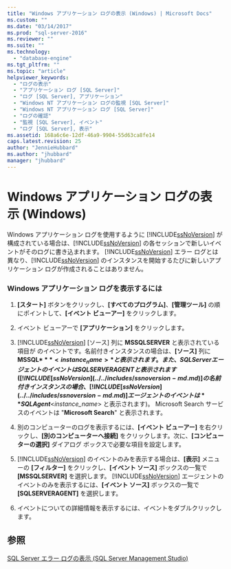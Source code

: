 ```yaml
---
title: "Windows アプリケーション ログの表示 (Windows) | Microsoft Docs"
ms.custom: ""
ms.date: "03/14/2017"
ms.prod: "sql-server-2016"
ms.reviewer: ""
ms.suite: ""
ms.technology: 
  - "database-engine"
ms.tgt_pltfrm: ""
ms.topic: "article"
helpviewer_keywords: 
  - "ログの表示"
  - "アプリケーション ログ [SQL Server]"
  - "ログ [SQL Server], アプリケーション"
  - "Windows NT アプリケーション ログの監視 [SQL Server]"
  - "Windows NT アプリケーション ログ [SQL Server]"
  - "ログの確認"
  - "監視 [SQL Server], イベント"
  - "ログ [SQL Server], 表示"
ms.assetid: 168a6c6e-12df-46a9-9904-55d63ca8fe14
caps.latest.revision: 25
author: "JennieHubbard"
ms.author: "jhubbard"
manager: "jhubbard"
---
```

# Windows アプリケーション ログの表示 (Windows)
  Windows アプリケーション ログを使用するように [!INCLUDE[ssNoVersion](../../includes/ssnoversion-md.md)] が構成されている場合は、[!INCLUDE[ssNoVersion](../../includes/ssnoversion-md.md)] の各セッションで新しいイベントがそのログに書き込まれます。 [!INCLUDE[ssNoVersion](../../includes/ssnoversion-md.md)] エラー ログとは異なり、[!INCLUDE[ssNoVersion](../../includes/ssnoversion-md.md)] のインスタンスを開始するたびに新しいアプリケーション ログが作成されることはありません。  
  
### Windows アプリケーション ログを表示するには  
  
1.  **[スタート]** ボタンをクリックし、**[すべてのプログラム]**、**[管理ツール]** の順にポイントして、**[イベント ビューアー]** をクリックします。  
  
2.  イベント ビューアーで **[アプリケーション]** をクリックします。  
  
3.  [!INCLUDE[ssNoVersion](../../includes/ssnoversion-md.md)] [ソース] 列に **MSSQLSERVER** と表示されている項目が  のイベントです。名前付きインスタンスの場合は、**[ソース]** 列に **MSSQL$***<instance_name>* と表示されます。 また、SQL Server エージェントのイベントは SQLSERVERAGENT と表示されます ([!INCLUDE[ssNoVersion](../../includes/ssnoversion-md.md)] の名前付きインスタンスの場合、[!INCLUDE[ssNoVersion](../../includes/ssnoversion-md.md)] エージェントのイベントは **SQLAgent$**\<*instance_name*> と表示されます)。 Microsoft Search サービスのイベントは "**Microsoft Search**" と表示されます。  
  
4.  別のコンピューターのログを表示するには、**[イベント ビューアー]** を右クリックし、**[別のコンピューターへ接続]** をクリックします。次に、**[コンピューターの選択]** ダイアログ ボックスで必要な項目を設定します。  
  
5.  [!INCLUDE[ssNoVersion](../../includes/ssnoversion-md.md)] のイベントのみを表示する場合は、**[表示]** メニューの **[フィルター]** をクリックし、**[イベント ソース]** ボックスの一覧で **[MSSQLSERVER]** を選択します。 [!INCLUDE[ssNoVersion](../../includes/ssnoversion-md.md)] エージェントのイベントのみを表示するには、**[イベント ソース]** ボックスの一覧で **[SQLSERVERAGENT]** を選択します。  
  
6.  イベントについての詳細情報を表示するには、イベントをダブルクリックします。  
  
## 参照  
 [SQL Server エラー ログの表示 &#40;SQL Server Management Studio&#41;](../../relational-databases/performance/view-the-sql-server-error-log-sql-server-management-studio.md)  
  
  